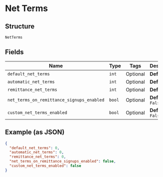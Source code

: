 
# Net Terms

## Structure

`NetTerms`

## Fields

| Name | Type | Tags | Description |
|  --- | --- | --- | --- |
| `default_net_terms` | `int` | Optional | **Default**: `0` |
| `automatic_net_terms` | `int` | Optional | **Default**: `0` |
| `remittance_net_terms` | `int` | Optional | **Default**: `0` |
| `net_terms_on_remittance_signups_enabled` | `bool` | Optional | **Default**: `False` |
| `custom_net_terms_enabled` | `bool` | Optional | **Default**: `False` |

## Example (as JSON)

```json
{
  "default_net_terms": 0,
  "automatic_net_terms": 0,
  "remittance_net_terms": 0,
  "net_terms_on_remittance_signups_enabled": false,
  "custom_net_terms_enabled": false
}
```

